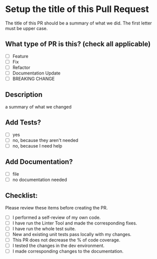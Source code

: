 # Setup the title of this Pull Request
The title of this PR should be a summary of what we did. The first letter must be upper case.

## What type of PR is this? (check all applicable)

- [ ] Feature
- [ ] Fix
- [ ] Refactor
- [ ] Documentation Update
- [ ] BREAKING CHANGE

## Description
a summary of what we changed

## Add Tests?

- [ ] yes
- [ ] no, because they aren't needed
- [ ] no, because I need help

## Add Documentation?

- [ ] file
- [ ] no documentation needed

## Checklist:
Please review these items before creating the PR.

- [ ] I performed a self-review of my own code.
- [ ] I have run the Linter Tool and made the corresponding fixes.
- [ ] I have run the whole test suite.
- [ ] New and existing unit tests pass locally with my changes.
- [ ] This PR does not decrease the % of code coverage.
- [ ] I tested the changes in the dev environment.
- [ ] I made corresponding changes to the documentation.